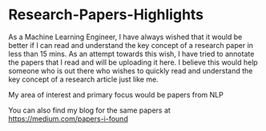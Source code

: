 # Research-Papers-Highlights

As a Machine Learning Engineer, I have always wished that it would be better if I can read and understand the key concept of a research paper in less than 15 mins. As an attempt towards this wish, I have tried to annotate the papers that I read and will be uploading it here. I believe this would help someone who is out there who wishes to quickly read and understand the key concept of a research article just like me. 

My area of interest and primary focus would be papers from NLP

You can also find my blog for the same papers at https://medium.com/papers-i-found
